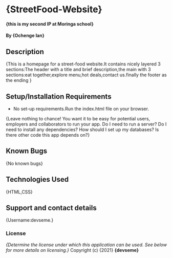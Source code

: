 # {StreetFood-Website}
#### {this is my second IP at Moringa school}
#### By **{Ochenge Ian}**
## Description
{This is a homepage for a street-food website.It contains nicely layered 3 sections:The header with a title and brief description,the main with 3 sections:eat together,explore menu,hot deals,contact us.finally the footer as the ending }
## Setup/Installation Requirements
* No set-up requirements.Run the index.html file on your browser.

{Leave nothing to chance! You want it to be easy for potential users, employers and collaborators to run your app. Do I need to run a server? Do I need to install any dependencies? How should I set up my databases? Is there other code this app depends on?}
## Known Bugs
{No known bugs}
## Technologies Used
{HTML,CSS}
## Support and contact details
{Username:devseme.}
### License
*{Determine the license under which this application can be used.  See below for more details on licensing.}*
Copyright (c) {2021} **{devseme}**
